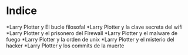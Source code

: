 # Indice 

*Larry Plotter y El bucle filosofal
*Larry Plotter y la clave secreta del wifi
*Larry Plotter y el prisonero del Firewall
*Larry Plotter y el malware de fuego
*Larry Plotter y la orden de unix
*Larry Plotter y el misterio del hacker
*Larry Plotter y los commits de la muerte
